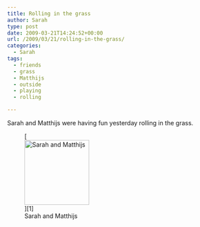 ```yaml
---
title: Rolling in the grass
author: Sarah
type: post
date: 2009-03-21T14:24:52+00:00
url: /2009/03/21/rolling-in-the-grass/
categories:
  - Sarah
tags:
  - friends
  - grass
  - Matthijs
  - outside
  - playing
  - rolling

---
```

Sarah and Matthijs were having fun yesterday rolling in the grass.
  
<figure id="attachment_93" aria-describedby="caption-attachment-93" style="width: 150px" class="wp-caption alignnone">[<img src="/images/2009/03/100_0434-150x150.jpg" alt="Sarah and Matthijs" title="Sarah and Matthijs" width="150" height="150" class="size-thumbnail wp-image-93" />][1]<figcaption id="caption-attachment-93" class="wp-caption-text">Sarah and Matthijs</figcaption></figure>

 [1]: /images/2009/03/100_0434.jpg
